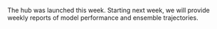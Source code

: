 The hub was launched this week. Starting next week, we will provide weekly reports of model performance and ensemble trajectories.

